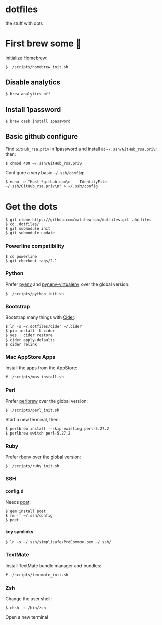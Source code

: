dotfiles
========

the stuff with dots

# First brew some 🍻

Initialize [Homebrew](https://brew.sh):

    $ ./scripts/homebrew_init.sh

## Disable analytics

    $ brew analytics off

## Install 1password

    $ brew cask install 1password

## Basic github configure

Find `GitHub_rsa.priv` in 1password and install at `~/.ssh/GitHub_rsa.priv`; then:

    $ chmod 400 ~/.ssh/GitHub_rsa.priv

Configure a very basic `~/.ssh/config`:

    $ echo -e "Host *github.com\n    IdentityFile ~/.ssh/GitHub_rsa.priv\n" > ~/.ssh/config

# Get the dots

    $ git clone https://github.com/matthew-cox/dotfiles.git .dotfiles
    $ cd .dotfiles/
    $ git submodule init
    $ git submodule update

### Powerline compatibility

    $ cd powerline
    $ git checkout tags/2.1

### Python

Prefer [pyenv](https://github.com/pyenv/pyenv) and [pynenv-virtualenv](https://github.com/pyenv/pyenv-virtualenv) over the global version:

    $ ./scripts/python_init.sh

### Bootstrap

Bootstrap many things with [Cider](https://github.com/msanders/cider):

    $ ln -s ~/.dotfiles/cider ~/.cider
    $ pip install -U cider
    $ yes | cider restore
    $ cider apply-defaults
    $ cider relink

### Mac AppStore Apps

Install the apps from the AppStore:

    # ./scripts/mas_install.sh

### Perl

Prefer [perlbrew](https://github.com/gugod/App-perlbrew) over the global version:

    $ ./scripts/perl_init.sh

Start a new terminal, then:

    $ perlbrew install --skip-existing perl-5.27.2
    $ perlbrew switch perl-5.27.2

### Ruby

Prefer [rbenv](https://github.com/rbenv/rbenv) over the global version:

    $ ./scripts/ruby_init.sh

### SSH

#### config.d

Needs [poet](https://github.com/awendt/poet):

    $ gem install poet
    $ rm -f ~/.ssh/config
    $ poet

#### key symlinks

    $ ln -s ~/.ssh/simplisafe/PrdCommon.pem ~/.ssh/

### TextMate

Install TextMate bundle manager and bundles:

    # ./scripts/textmate_init.sh

### Zsh

Change the user shell:

    $ chsh -s /bin/zsh

Open a new terminal

